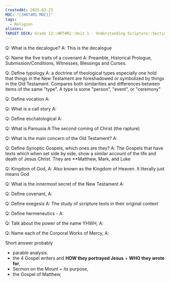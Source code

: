 ```yaml
---
CreatedAt: 2025-03-23
MOC: "[[HRT4M1 MOC]]"
tags:
  - Religion
aliases: 
TARGET DECK: Grade 12::HRT4M1::Unit 1 - Understanding Scripture::Section 2-3
---
```

Q: What is the decalogue?
A: This is the decalogue
<!--ID: 1742756506320-->


Q: Name the five traits of a covenant
A: Preamble, Historical Prologue, Submission/Conditions, Witnesses, Blessings and Curses.

Q: Define typology
A: a doctrine of theological types especially one hold that things in the New Testament are foreshadowed or symbolized by things in the Old Testament. Compares both similarities and differences between items of the same "type". A type is some "person", "event", or "ceremony"

Q: Define vocation 
A:

Q: What is a call story 
A:

Q: Define eschatological 
A:

Q: What is Parousia 
A:The second coming of Christ (the rapture)

Q: What is the main concern of the Old Testament?
A:

Q: Define Synoptic Gospels, which ones are they?
A: The Gospels that have texts which when set side by side, show a similar account of the life and death of Jesus Christ. They are **Matthew, Mark, and Luke


Q: Kingdom of God, 
A: Also known as the Kingdom of Heaven. It literally just means God

Q: What is the innermost secret of the New Testament
A:

Q: Define covenant, 
A: 

Q: Define exegesis 
A: The study of scripture texts in their original context

Q: Define hermeneutics - 
A:

Q: Talk about the power of the name YHWH,
A:

Q: Name each of the Corporal Works of Mercy,
A:


Short answer probably
- parable analysis.
- the 4 Gospel writers and **HOW they portrayed Jesus** + **WHO they wrote for**,
- Sermon on the Mount + its purpose, 
- the Gospel of Matthew,